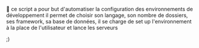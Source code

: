 🌸 ce script a pour but d'automatiser la configuration des environnements de développement
il permet de choisir son langage, son nombre de dossiers, ses framework, sa base de données, il se charge
de set up l'environnement à la place de l'utilisateur et lance les serveurs

;) 

